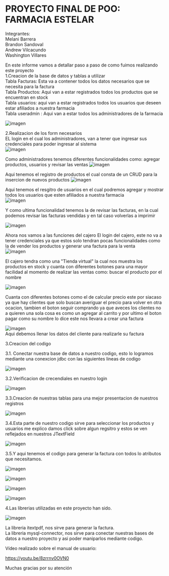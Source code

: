 # PROYECTO FINAL DE POO: FARMACIA ESTELAR 
Integrantes: <br>
Melani Barrera <br>
Brandon Sandoval <br>
Andrew Vilcacundo <br>
Washington Villares <br>

En este informe vamos a detallar paso a paso de como fuimos realizando este proyecto <br>
1.Creacion de la base de datos y tablas a utilizar <br>
Tabla Facturas: Esta va a contener todos los datos necesarios que se necesita para la factura <br>
Tabla Productos: Aqui van a estar registrados todos los productos que se encuentran en stock <br>
Tabla usuarios: aqui van a estar registrados todos los usuarios que deseen estar afiliados a nuestra farmacia <br>
Tabla useradmin : Aqui van a estar todos los administradores de la farmacia <br>

![imagen](https://github.com/SandovalBrandon1027/PROYECTO__FARMACIA/assets/117743657/bdd3a1da-98e3-48ee-91a2-e50edc5b31c9)

2.Realizacion de los form necesarios <br>
EL login en el cual los administradores, van a tener que ingresar sus credenciales para poder ingresar al sistema <br>
![imagen](https://github.com/SandovalBrandon1027/PROYECTO__FARMACIA/assets/117743657/bc4ab074-bfa7-4fe0-b71c-f4f31eafa9e5)

Como administradores tenemos diferentes funcionalidades como: agregar productos, usuarios y revisar las ventas
![imagen](https://github.com/SandovalBrandon1027/PROYECTO__FARMACIA/assets/117743657/a61e2131-7177-41fb-8f72-1b1035b5cf03)

Aqui tenemos el registro de productos el cual consta de un CRUD para la insercion de nuevos productos
![imagen](https://github.com/SandovalBrandon1027/PROYECTO__FARMACIA/assets/117743657/858815c9-67f9-4c5a-8930-7ba874ab616c)

Aqui tenemos el resgitro de usuarios en el cual podremos agregar y mostrar todos los usuarios que esten afiliados a nuestra farmacia <br>
![imagen](https://github.com/SandovalBrandon1027/PROYECTO__FARMACIA/assets/117743657/1dda0b74-8bc9-4eba-9836-7ab6fe2b29d1)

Y como ultima funcionalidad tenemos la de revisar las facturas, en la cual podemos revisar las facturas vendidas y en tal caso volverlas a imprimir
<br>

![imagen](https://github.com/SandovalBrandon1027/PROYECTO__FARMACIA/assets/117743657/3e4b5f71-bab3-439d-80cb-b7feeb52d24c)


Ahora nos vamos a las funciones del cajero 
El login del cajero, este no va a tener credenciales ya que estos solo tendran pocas funcionalidades como la de vender los productos y generar una factura para la venta <br>
![imagen](https://github.com/SandovalBrandon1027/PROYECTO__FARMACIA/assets/117743657/06f1ef86-22db-4616-8b9d-05f08988829e)

El cajero tendra como una "Tienda virtual" la cual nos muestra los productos en stock y cuanta con diferentes botones para una mayor facilidad al momento de realizar las ventas como: buscar el producto por el nombre  <br>

![imagen](https://github.com/SandovalBrandon1027/PROYECTO__FARMACIA/assets/117743657/f952ed13-e250-441c-9a76-aa7bda667463)

Cuanta con diferentes botones como el de calcular precio este por siacaso ya que hay clientes que solo buscan averiguar el precio para volver en otra ocacion, tambien el boton seguir comprando ya que aveces los clientes no a quieren una sola cosa es como un agregar al carrito y por ultimo el boton pagar como su nombre lo dice este nos llevara a crear una factura <br>

![imagen](https://github.com/SandovalBrandon1027/PROYECTO__FARMACIA/assets/117743657/e77fd469-8cc9-4805-a911-ba21fd1202ef)
<br>
Aqui debemos llenar los datos del cliente para realizarle su factura
<br>

3.Creacion del codigo <br>

3.1. Conectar nuestra base de datos a nuestro codigo, esto lo logramos mediante una conexcion jdbc con las siguientes lineas de codigo

![imagen](https://github.com/SandovalBrandon1027/PROYECTO__FARMACIA/assets/117743657/3e71b016-190d-476d-80b3-5095eb08c12e)

3.2.Verificacion de crecendiales en nuestro login <br>

![imagen](https://github.com/SandovalBrandon1027/PROYECTO__FARMACIA/assets/117743657/fcfae006-f03e-4cfc-a71c-7bbcadff31b8)

3.3.Creacion de nuestras tablas para una mejor presentacion de nuestros registros <br>

![imagen](https://github.com/SandovalBrandon1027/PROYECTO__FARMACIA/assets/117743657/b7516ce3-f891-4612-aa7c-4cd8cfe9845d)


3.4.Esta parte de nuestro codigo sirve para seleccionar los productos y usuarios me explico damos click sobre algun regsitro y estos se ven reflejados en nuestros JTextField <br>

![imagen](https://github.com/SandovalBrandon1027/PROYECTO__FARMACIA/assets/117743657/9372e118-5114-4b81-814c-acbbfcd7db2f)

3.5.Y aqui tenemos el codigo para generar la factura con todos lo atributos que necesitamos. <br>

![imagen](https://github.com/SandovalBrandon1027/PROYECTO__FARMACIA/assets/117743657/0b9773bb-cc8f-495d-a3ac-e2111860a03d)

![imagen](https://github.com/SandovalBrandon1027/PROYECTO__FARMACIA/assets/117743657/bfd946be-1d32-4c8a-8766-f47f9739faab)


![imagen](https://github.com/SandovalBrandon1027/PROYECTO__FARMACIA/assets/117743657/702aae65-388c-4b27-bf51-276cfb9abc56)


![imagen](https://github.com/SandovalBrandon1027/PROYECTO__FARMACIA/assets/117743657/51e9648f-98fe-470d-9c39-c24731be6145)


4.Las librerias utilizadas en este proyecto han sido. <br>

![imagen](https://github.com/SandovalBrandon1027/PROYECTO__FARMACIA/assets/117743657/51bd9837-9605-43a8-a88d-136c4b199b46)

La libreria itextpdf, nos sirve para generar la factura. <br>
La libreria mysql-connector, nos sirve para conectar nuestras bases de datos a nuestro proyecto y asi poder maniparlos mediante codigo.

Vídeo realizado sobre el manual de usuario:

https://youtu.be/8zrrnv0OVN0


Muchas gracias por su atención






